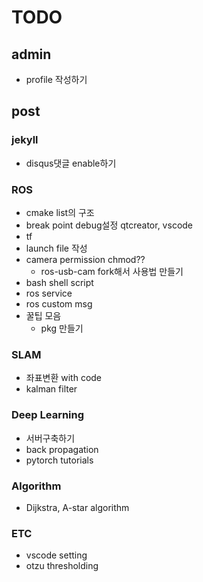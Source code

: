 # TODO

## admin

- profile 작성하기

## post

### jekyll

- disqus댓글 enable하기

### ROS

- cmake list의 구조
- break point debug설정 qtcreator, vscode
- tf
- launch file 작성
- camera permission chmod??
  - ros-usb-cam fork해서 사용법 만들기
- bash shell script
- ros service
- ros custom msg
- 꿀팁 모음
  - pkg 만들기

### SLAM

- 좌표변환 with code
- kalman filter

### Deep Learning

- 서버구축하기
- back propagation
- pytorch tutorials

### Algorithm

- Dijkstra, A-star algorithm

### ETC

- vscode setting
- otzu thresholding
